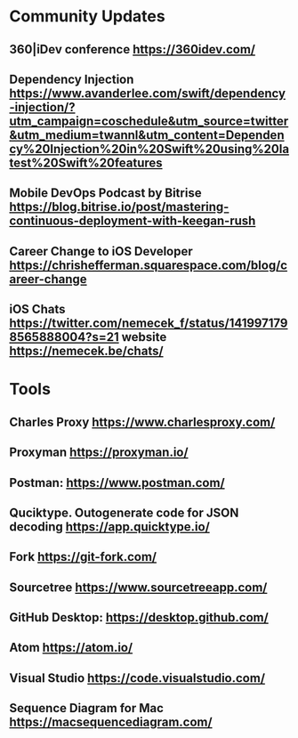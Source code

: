 # Community Updates

## 360|iDev conference https://360idev.com/

## Dependency Injection https://www.avanderlee.com/swift/dependency-injection/?utm_campaign=coschedule&utm_source=twitter&utm_medium=twannl&utm_content=Dependency%20Injection%20in%20Swift%20using%20latest%20Swift%20features

## Mobile DevOps Podcast by Bitrise https://blog.bitrise.io/post/mastering-continuous-deployment-with-keegan-rush

## Career Change to iOS Developer https://chrishefferman.squarespace.com/blog/career-change

## iOS Chats https://twitter.com/nemecek_f/status/1419971798565888004?s=21 website https://nemecek.be/chats/

# Tools

## Charles Proxy https://www.charlesproxy.com/

## Proxyman https://proxyman.io/

## Postman: https://www.postman.com/

## Quciktype. Outogenerate code for JSON decoding https://app.quicktype.io/

## Fork https://git-fork.com/

## Sourcetree https://www.sourcetreeapp.com/

## GitHub Desktop: https://desktop.github.com/

## Atom https://atom.io/

## Visual Studio https://code.visualstudio.com/

## Sequence Diagram for Mac https://macsequencediagram.com/
